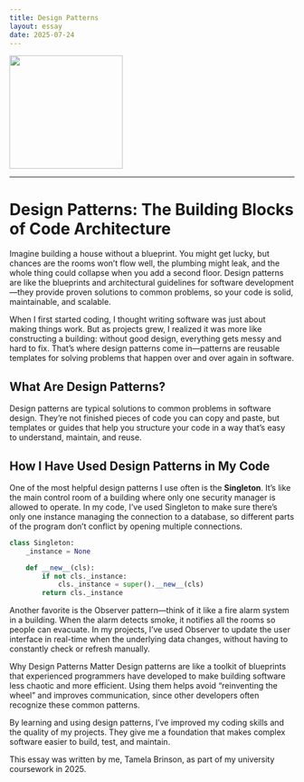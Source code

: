 ```yaml
---
title: Design Patterns
layout: essay
date: 2025-07-24
---
```


<img width="200px" class="rounded float-start pe-4" src="../img/IMG_3554.jpeg">

---
# Design Patterns: The Building Blocks of Code Architecture

Imagine building a house without a blueprint. You might get lucky, but chances are the rooms won’t flow well, the plumbing might leak, and the whole thing could collapse when you add a second floor. Design patterns are like the blueprints and architectural guidelines for software development—they provide proven solutions to common problems, so your code is solid, maintainable, and scalable.

When I first started coding, I thought writing software was just about making things work. But as projects grew, I realized it was more like constructing a building: without good design, everything gets messy and hard to fix. That’s where design patterns come in—patterns are reusable templates for solving problems that happen over and over again in software.

## What Are Design Patterns?

Design patterns are typical solutions to common problems in software design. They’re not finished pieces of code you can copy and paste, but templates or guides that help you structure your code in a way that’s easy to understand, maintain, and reuse.

## How I Have Used Design Patterns in My Code

One of the most helpful design patterns I use often is the **Singleton**. It’s like the main control room of a building where only one security manager is allowed to operate. In my code, I’ve used Singleton to make sure there’s only one instance managing the connection to a database, so different parts of the program don’t conflict by opening multiple connections.

```python
class Singleton:
    _instance = None

    def __new__(cls):
        if not cls._instance:
            cls._instance = super().__new__(cls)
        return cls._instance  
```


Another favorite is the Observer pattern—think of it like a fire alarm system in a building. When the alarm detects smoke, it notifies all the rooms so people can evacuate. In my projects, I’ve used Observer to update the user interface in real-time when the underlying data changes, without having to constantly check or refresh manually.

Why Design Patterns Matter
Design patterns are like a toolkit of blueprints that experienced programmers have developed to make building software less chaotic and more efficient. Using them helps avoid “reinventing the wheel” and improves communication, since other developers often recognize these common patterns.

By learning and using design patterns, I’ve improved my coding skills and the quality of my projects. They give me a foundation that makes complex software easier to build, test, and maintain.

This essay was written by me, Tamela Brinson, as part of my university coursework in 2025.
